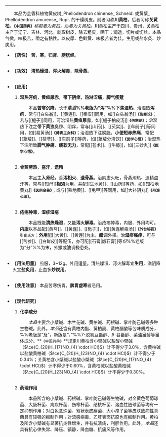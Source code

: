 ---

&emsp;&emsp;本品为芸香科植物黄皮树_Phellodendron chinense_ Schneid. 或黄檗_ Phellodendron amurense_ Rupr. 的干燥树皮。前者习称**川黄柏**，后者习称**关黄柏**。**`《中国药典》`**<dfn>称前者为黄柏，后者为关黄柏。</dfn>**川**黄柏主产于四川、贵州，**关**黄柏主产于辽宁、吉林、河北。剥取树皮，除去粗皮，晒干；润透，切片或切丝。本品气微，味极苦，嚼之有黏性。以皮厚、色鲜黄、味极苦者为佳。生用或盐水炙、炒炭用。

- 【**药性**】
	**苦**，**寒**。**归肾**、**膀胱经**。<br></br>

- 【**功效**】
	**清热燥湿**，**泻火解毒**，**除骨蒸**。<br></br>

- 【**应用**】
	1. **湿热泻痢**，**黄疸尿赤**，**带下阴痒**，**热淋涩痛**，**脚气痿躄**
		
		&emsp;&emsp;本品**苦寒沉降**，长于**清<dfn>泄</dfn>%%老版为“泻”%%下焦湿热**。治湿热**泻痢**，常与[[白头翁]]、[[黄连]]、[[秦皮]]同用，如[[白头翁汤]]**`《伤寒论》`**；若与[[栀子]]同用，可治湿热**黄疸尿赤**，如[[栀子柏皮汤]]**`《伤寒论》`**；<dfn>治</dfn>湿热下注之**带下黄浊**臭秽、阴痒，常与[[山药]]、[[芡实]]、[[车前子]]等同用，如[[易黄汤]]**`《傅青主女科》`**；治湿热下注膀胱，**小便短赤热痛**，常配[[萆薢]]、[[茯苓]]、[[车前子]]等药，如[[萆薢分清饮]]**`《医学心悟》`**；治湿热下注所致**脚气肿痛**、**痿软无力**，常配[[苍术]]、[[牛膝]]，如[[三妙丸]]**`《医学心悟》`**。<br></br>
	
	2. **骨蒸劳热**，**盗汗**，**遗精**
		
		&emsp;&emsp;本品主**入肾经**，善**泻相火**、**退骨蒸**。治阴虚火旺，骨蒸潮热、遗精盗汗等，常与[[知母]]**相须**为用，并配[[生地黄]]、[[山药]]等药，如[[知柏地黄丸]]**`《医宗金鉴》`**；或与[[熟地黄]]、[[龟甲]]等同用，如[[大补阴丸]]**`《丹溪心法》`**。<br></br>
	
	3. **疮疡肿毒**，**湿疹湿疮**
		
		&emsp;&emsp;本品既能**清热燥湿**，又能**泻火解毒**。治疮疡肿毒，内服<dfn>、</dfn>外用均可。**内服**以本品配[[黄芩]]、[[黄连]]、[[栀子]]，如[[黄连解毒汤]]**`《外台秘要》`**`引崔氏方`；**外用**配[[大黄]]、[[黄连]]为末，**醋**调外搽。治**湿疹瘙痒**，可与[[苦参]]、[[白鲜皮]]等配伍，亦可配[[石膏|煅石膏]]等<dfn>份</dfn>%%老版为“分”%%为末，外撒或**油**调搽患处。<br></br>

- 【**用法用量**】
	煎服，3~12g。外用适量。清热燥湿、泻火解毒宜**生用**，滋阴降火宜**盐炙用**，止血多**炒炭用**。<br></br>

- 【**使用注意**】
	本品苦寒伤胃，**脾胃虚寒**者忌用。<br></br>

- 【**现代研究**】
	1. **化学成分**
		
		&emsp;&emsp;<dfn>本品</dfn>主要含小檗碱、木兰花碱、黄柏碱、药根碱、掌叶防己碱等多种生物碱。此外，<dfn>本品</dfn>还含有黄柏内酯、黄柏酮、黄柏酮酸等苦味质成分<dfn>，</dfn>%%老版是“及”，新版是“，”%%$7$-脱氢豆甾醇、$β$-谷甾醇、菜油甾醇等甾体成分。**`《中国药典》`**规定川黄柏含小檗碱以盐酸小檗碱（$\ce{C_{20}H_{17}NO_{4} \cdot HCl}$）计不得少于3.0%，含黄柏碱以盐酸黄柏碱（$\ce{C_{20}H_{23}NO_{4} \cdot HCl}$）计不得少于0.34%；关黄柏含小檗碱以盐酸小檗碱（$\ce{C_{20}H_{17}NO_{4} \cdot HCl}$）计不得少于0.60%，含黄柏碱以盐酸黄柏碱（$\ce{C_{20}H_{23}NO_{4} \cdot HCl}$）计不得少于0.30%。<br></br>
	
	2. **药理作用**
		
		&emsp;&emsp;本品所含的小檗碱、药根碱、掌叶防己碱等生物碱，对金黄色葡萄球菌、大肠杆菌、痢疾杆菌、伤寒杆菌、结核杆菌、溶血性链球菌等均有一定抑制作用；对白色念珠菌、絮状表皮癣菌、大小孢子菌等皮肤致病性真菌具有较强的抑制作用<dfn>；</dfn>对流感病毒、乙肝表面抗原也有抑制作用<dfn>。</dfn>黄柏及所含小檗碱有显著抗炎性增生，并有抗溃疡，利胆作用。此外，<dfn>本品</dfn>还具有抗心律失常、降压、镇静<dfn>，</dfn>降血糖、抗痛风等作用。